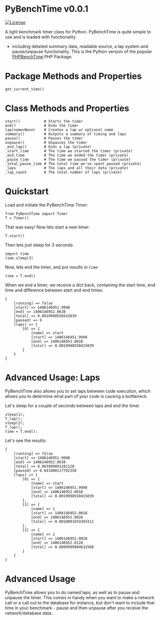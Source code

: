 PyBenchTime v0.0.1
===================

[![License](https://poser.pugx.org/jsanc623/phpbenchtime/license.svg)](https://packagist.org/packages/jsanc623/phpbenchtime)

A light benchmark timer class for Python. PyBenchTime is quite simple to use and is loaded with functionality
- including detailed summary data, readable source, a lap system and pause/unpause functionality.
This is the Python version of the popular [PHPBenchTime](https://github.com/nsa-yoda/PHPBenchTime) PHP Package.

Package Methods and Properties
=======
```
get_current_time()
```

Class Methods and Properties
=======
```
start()           # Starts the timer
end()             # Ends the timer
lap(name=None)    # Creates a lap w/ optional name
summary()         # Outputs a summary of timing and laps
pause()           # Pauses the timer
unpause()         # Unpauses the timer
_end_lap()        # Ends a lap (private)
_start_time       # The time we started the timer (private)
_end_time         # The time we ended the timer (private)
_pause_time       # The time we paused the timer (private)
_total_pause_time # The total time we've spent paused (private)
_laps             # The laps and all their data (private)
_lap_count        # The total number of laps (private)
```


Quickstart
=====

Load and initiate the PyBenchTime Timer:
```
from PyBenchTime import Timer
T = Timer()
```

That was easy! Now lets start a new timer:
```
T.start()
```

Then lets just sleep for 3 seconds:
```
import time
time.sleep(3)
```

Now, lets end the timer, and put results in `time`:
```
time = T.end()
```

When we end a timer, we receive a dict back, containing the start time,
end time and difference between start and end times:
```
{
    [running] => false
    [start] => 1406146951.9998
    [end] => 1406146952.0638
    [total] => 0.0019998550415039
    [paused] => 0
    [laps] => {
        [0] => {
            [name] => start
            [start] => 1406146951.9998
            [end] => 1406146952.0018
            [total] => 0.0019998550415039
        }
    }
}
```

Advanced Usage: Laps
=====================

PyBenchTime also allows you to set laps between code execution, which allows 
you to determine what part of your code is causing a bottleneck.

Let's sleep for a couple of seconds between laps and end the timer
```
sleep(1);
T.lap();
sleep(2);
T.lap();
time = T.end();
```

Let's see the results:
```
{
    [running] => false
    [start] => 1406146951.9998
    [end] => 1406146952.0638
    [total] => 0.063999891281128
    [paused] => 0.041000127792358
    [laps] => {
        [0] => {
            [name] => start
            [start] => 1406146951.9998
            [end] => 1406146952.0018
            [total] => 0.0019998550415039
        },
        [1] => {
            [name] => 1
            [start] => 1406146952.0018
            [end] => 1406146952.0028
            [total] => 0.0010001659393311
        },
        [2] => {
            [name] => 2
            [start] => 1406146952.0028
            [end] => 1406146952.0128
            [total] => 0.0099999904632568
        }
    }
}
```

Advanced Usage
==============
PyBenchTime allows you to do named laps, as well as to pause and unpause the timer. This comes in handy when you want 
to make a network call or a call out to the database for instance, but don't want to include that time in your 
benchmark - pause and then unpause after you receive the network/database data.

